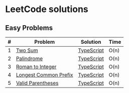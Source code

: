 # LeetCode solutions

## Easy  Problems

| #   | Problem                                                                                   | Solution                                                  | Time |
| --- | ----------------------------------------------------------------------------------------- | --------------------------------------------------------- | ---- |
| 1   | [Two Sum](https://leetcode.com/problems/two-sum/)                                         | [TypeScript](./typescript/src/twoSum/README.md)           | O(n) |
| 2   | [Palindrome](https://leetcode.com/problems/palindrome-number/description/)                | [TypeScript](./typescript/src/isPalindrome/README.md)     | O(n) |
| 3   | [Roman to Integer](https://leetcode.com/problems/roman-to-integer/description/)           | [TypeScript](./typescript/src/romanToInt/README.md)       | O(n) |
| 4   | [Longest Common Prefix](https://leetcode.com/problems/longest-common-prefix/description/) | [TypeScript](./typescript/src/longestPrefix/README.md)    | O(n) |
| 5   | [Valid Parentheses](https://leetcode.com/problems/valid-parentheses/description/)         | [TypeScript](./typescript/src/validParentheses/README.md) | O(n) |
